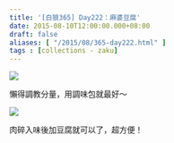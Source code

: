 ```yaml
---
title: '[白狼365] Day222：麻婆豆腐'
date: 2015-08-10T12:00:00.000+08:00
draft: false
aliases: [ "/2015/08/365-day222.html" ]
tags : [collections - zaku]
---
```


![](/images/zaku222.jpg)

懶得調教分量，用調味包就最好～  

![](/images/zaku222a.jpg)

肉碎入味後加豆腐就可以了，超方便！
